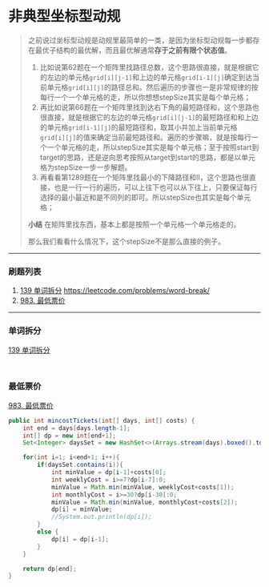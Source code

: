 # 非典型坐标型动规

>之前说过坐标型动规是动规里最简单的一类，是因为坐标型动规每一步都存在最优子结构的最优解，而且最优解通常**存于之前有限个状态值**。
>
> 1. 比如说第62题在一个矩阵里找路径总数，这个思路很直接，就是根据它的左边的单元格`grid[i][j-1]`和上边的单元格`grid[i-1][j]`确定到达当前单元格`grid[i][j]`的路径总和。然后遍历的步骤也一是非常规律的按每行一个一个单元格的走，所以你想想stepSize其实是每个单元格；
> 1. 再比如说第66题在一个矩阵里找到达右下角的最短路径和，这个思路也很直接，就是根据它的左边的单元格`grid[i][j-1]`的最短路径和和上边的单元格`grid[i-1][j]`的最短路径和，取其小并加上当前单元格`grid[i][j]`的值来确定当前最短路径和。遍历的步骤嘛，就是按每行一个一个单元格的走，所以stepSize其实是每个单元格；至于按照start到target的思路，还是逆向思考按照从target到start的思路，都是以单元格为stepSize一步一步解题。
> 1. 再看看第1289题在一个矩阵里找最小的下降路径和II，这个思路也很直接，也是一行一行的遍历，可以上往下也可以从下往上，只要保证每行选择的最小最近和是不同列的即可。所以stepSize也其实是每个单元格；
>
> **小结** 在矩阵里找东西，基本上都是按照一个单元格一个单元格走的。
>
> 那么我们看看什么情况下，这个stepSize不是那么直接的例子。

-----------------------------------------------------------------------------------------------

### **刷题列表**
1. [139 单词拆分](#单词拆分) https://leetcode.com/problems/word-break/
1. [983. 最低票价](#最低票价) 
-----------------------------------------------------------------------------------------------

### 单词拆分
[139 单词拆分](https://leetcode.com/problems/unique-paths/) 
```java

```
```java

```

### 最低票价
[983. 最低票价](https://leetcode.com/problems/minimum-cost-for-tickets/)
```java
public int mincostTickets(int[] days, int[] costs) {
    int end = days[days.length-1];
    int[] dp = new int[end+1];
    Set<Integer> daysSet = new HashSet<>(Arrays.stream(days).boxed().toList());

    for(int i=1; i<end+1; i++){
        if(daysSet.contains(i)){
            int minValue = dp[i-1]+costs[0];
            int weeklyCost = i>=7?dp[i-7]:0;
            minValue = Math.min(minValue, weeklyCost+costs[1]);
            int monthlyCost = i>=30?dp[i-30]:0;
            minValue = Math.min(minValue, monthlyCost+costs[2]);
            dp[i] = minValue;
            //System.out.println(dp[i]);
        }
        else {
            dp[i] = dp[i-1];
        }
    }

    return dp[end];
}
```
```java

```